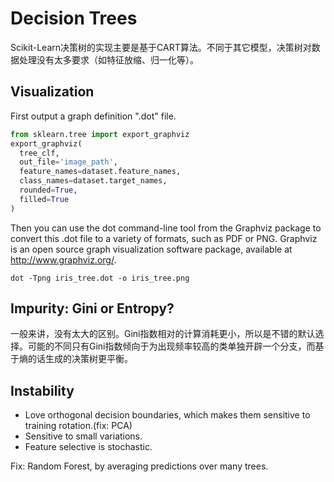 # Decision Trees
Scikit-Learn决策树的实现主要是基于CART算法。不同于其它模型，决策树对数据处理没有太多要求（如特征放缩、归一化等）。

## Visualization
First output a graph definition ".dot" file.  
```python
from sklearn.tree import export_graphviz
export_graphviz(
  tree_clf,
  out_file='image_path',
  feature_names=dataset.feature_names,
  class_names=dataset.target_names,
  rounded=True,
  filled=True
)
```
Then you can use the dot command-line tool from the Graphviz package to convert this .dot file to a variety of formats, such as PDF or PNG. Graphviz is an open source graph visualization software package, available at http://www.graphviz.org/.
```
dot -Tpng iris_tree.dot -o iris_tree.png
```

## Impurity: Gini or Entropy?  
一般来讲，没有太大的区别。Gini指数相对的计算消耗更小，所以是不错的默认选择。可能的不同只有Gini指数倾向于为出现频率较高的类单独开辟一个分支，而基于熵的话生成的决策树更平衡。

## Instability

- Love orthogonal decision boundaries, which makes them sensitive to training rotation.(fix: PCA)  
- Sensitive to small variations.  
- Feature selective is stochastic.  

Fix: Random Forest, by averaging predictions over many trees.
